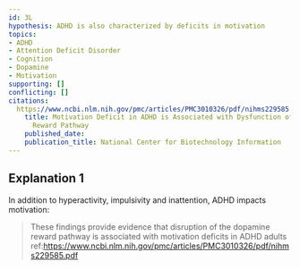 ```yaml
---
id: 3L
hypothesis: ADHD is also characterized by deficits in motivation
topics:
- ADHD
- Attention Deficit Disorder
- Cognition
- Dopamine
- Motivation
supporting: []
conflicting: []
citations:
  https://www.ncbi.nlm.nih.gov/pmc/articles/PMC3010326/pdf/nihms229585.pdf:
    title: Motivation Deficit in ADHD is Associated with Dysfunction of the Dopamine
      Reward Pathway
    published_date: 
    publication_title: National Center for Biotechnology Information
---
```

## Explanation 1

In addition to hyperactivity, impulsivity and inattention, ADHD impacts motivation:

> These findings provide evidence that disruption of the dopamine reward pathway is associated with motivation deficits in ADHD adults
> ref:https://www.ncbi.nlm.nih.gov/pmc/articles/PMC3010326/pdf/nihms229585.pdf

